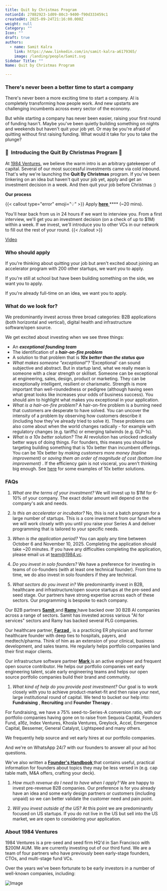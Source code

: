 ```yaml
---
title: Quit by Christmas Program
notionId: 27882923-1d09-80c3-9400-f90d333459c1
createdAt: 2025-09-24T21:16:00.000Z
weight: null
Category: ""
Icon: ""
draft: true
authors:
  - name: Samit Kalra
    link: https://www.linkedin.com/in/samit-kalra-a6179365/
    image: /landing/people/Samit.svg
Sidebar Title: ""
Name: Quit by Christmas Program

---
```




### There's never been a better time to start a company


There's never been a more exciting time to start a company. AI is completely transforming how people work. And new upstarts are challenging incumbents across every sector of the economy.

But while starting a company has never been easier, raising your first round of funding hasn't. Maybe you've been quietly building something on nights and weekends but haven't quit your job yet. Or may be you're afraid of quitting without first raising funding. What would it take for you to take the plunge?

### 🎄  **Introducing the**  **Quit By Christmas**  **Program** 🎄


At [1984 Ventures](/), we believe the warm intro is an arbitrary gatekeeper of capital. Several of our most successful investments came via cold inbound. That's why we're launching the  **Quit By Christmas**  program. If you've been tinkering on an idea but haven't quit your job yet, apply and get an investment decision in a week. And then quit your job before Christmas :) 

 **Our process** 

{{< callout type="error" emoji="💡" >}}
Apply [ **here** ](https://apply.1984.vc/) **** (~20 mins). 

You'll hear back from us in 24 hours if we want to interview you. From a first interview, we'll get you an investment decision (on a check of up to $1M) within a week. If we invest, we'll introduce you to other VCs in our network to fill out the rest of your round. 
{{< /callout >}}


[Video](https://www.loom.com/share/e5030cfed89640988c8f9b947cc1e4d3?sid=6956d63a-e306-42bd-bd22-7d60466938bb)


###  **Who should apply** 


If you're thinking about quitting your job but aren't excited about joining an accelerator program with 200 other startups, we want you to apply.

If you're still at school but have been building something on the side, we want you to apply.

If you're already full-time on an idea, we want you to apply.

###  **What do we look for?** 


We predominantly invest across three broad categories: B2B applications (both horizontal and vertical), digital health and infrastructure software/open source. 

We get excited about investing when we see three things:

- An  ***exceptional founding team*** 
- The identification of a  ***hair-on-fire problem*** 
- A solution to that problem that is  ***10x better than the status quo*** 
-  *What makes someone "exceptional"?* 'Exceptional' can sound subjective and abstract. But in startup land, what we really mean is someone with a clear strength or skillset. Someone can be exceptional at engineering, sales, design, product or marketing. They can be exceptionally intelligent, resilient or charismatic. Strength is more important than well-roundedness or pedigree (although having seen what great looks like increases your odds of business success). You should aim to highlight what makes you exceptional in your application.
-  *What is a hair-on-fire problem?* A hair-on-fire problem is a burning need that customers are desperate to have solved. You can uncover the intensity of a problem by observing how customers describe it (including how they've already tried to solve it). These problems can also come about when the world changes radically - for example with regulatory changes (e.g. tariffs) or emerging tailwinds (e.g. GLP-1s). 
-  *What is a 10x better solution?* The AI revolution has unlocked radically better ways of doing things. For founders, this means you should be targeting building something that is 10x better than incumbent offerings. You can be 10x better by  *making customers more money (topline improvement)*  or  *saving them an order of magnitude of cost (bottom line improvement)* . If the efficiency gain is not visceral, you aren't thinking big enough. See [here](https://samit-kalra.com/blog/how-to-find-a-good-startup-idea) for some examples of 10x better solutions.
###  **FAQs** 


1.  *What are the terms of your investment?* We will invest up to $1M for 6-10% of your company. The exact dollar amount will depend on the company's ask and needs.

1.  *Is this an accelerator or incubator?* No, this is not a batch program for a large number of startups. This is a core investment from our fund where we will work closely with you until you raise your Series A and deliver programming that is tailored to your specific needs.

1.  *When is the application period?* You can apply any time between October 6 and November 10, 2025. Completing the application should take ~20 minutes. If you have any difficulties completing the application, please email us at team@1984.vc. 

1.  *Do you invest in solo founders?* We have a preference for investing in teams of co-founders (with at least one technical founder). From time to time, we do also invest in solo founders if they are technical.

1.  *What sectors do you invest in?* We predominantly invest in B2B, healthcare and infrastructure/open source startups at the pre-seed and seed stage. Our partners have strong expertise across each of these sectors. Our programming is bespoke to each company.

Our B2B partners [ **Samit** ](https://www.linkedin.com/in/samit-kalra-a6179365/) and [ **Ramy** ](https://www.linkedin.com/in/ramyadeeb/) have backed over 30 B2B AI companies across a range of sectors. Samit has invested across various "AI for services" sectors and Ramy has backed several PLG companies.

Our healthcare partner, [ **Farzad** ](https://www.linkedin.com/in/farzadsoleimani/), is a practicing ER physician and former healthcare founder with deep ties to hospitals, payers, and medtech/pharma. Think of him as an extension of your clinical, business development, and sales teams. He regularly helps portfolio companies land their first major clients.

Our infrastructure software partner [ **Mark** ](https://mdp.github.io/) is an active engineer and frequent open source contributor. He helps our portfolio companies vet early engineering talent, scale early engineering teams and helps our open source portfolio companies build their brand and community. 

1.  *What kind of help do you provide post investment?* Our goal is to work closely with you to achieve product-market-fit and then raise your next, large institutional round of capital. We tend to bucket our help into:  **Fundraising** ,  **Recruiting**  and  **Founder Therapy** .

For fundraising, we have a 75% seed-to-Series-A conversion ratio, with our portfolio companies having gone on to raise from Sequoia Capital, Founders Fund, a16z, Index Ventures, Khosla Ventures, Greylock, Accel, Emergence Capital, Bessemer, General Catalyst, Lightspeed and many others.

We frequently help source and vet early hires at our portfolio companies.

And we're on WhatsApp 24/7 with our founders to answer all your ad hoc questions.

We've also written a [ **Founder's Handbook** ](/docs/founders-handbook/) that contains useful, practical information for founders about topics they may be less versed in (e.g. cap table math, M&A offers, crafting your deck).

1.  *How much revenue do I need to have when I apply?* We are happy to invest pre-revenue B2B companies. Our preference is for you already have an idea and some early design partners or customers (including unpaid) so we can better validate the customer need and pain point. 

1.  *Will you invest outside of the US?* At this point we are predominantly focused on US startups. If you do not live in the US but sell into the US market, we are open to considering your application.
###  **About 1984 Ventures** 


1984 Ventures is a pre-seed and seed firm HQ'd in San Francisco with $200M AUM. We are currently investing out of our third fund. We are a team of four partners who have previously been early-stage founders, CTOs, and multi-stage fund VCs.

Over the years we've been fortunate to be early investors in a number of well-known companies, including:

![Image](https://prod-files-secure.s3.us-west-2.amazonaws.com/52e751b5-230f-4649-8c4e-0224e58da4f9/04b4bd06-ed65-4486-b31f-fe52f2f7f7eb/image.png?X-Amz-Algorithm=AWS4-HMAC-SHA256&X-Amz-Content-Sha256=UNSIGNED-PAYLOAD&X-Amz-Credential=ASIAZI2LB466WM7LFTRN%2F20251004%2Fus-west-2%2Fs3%2Faws4_request&X-Amz-Date=20251004T162115Z&X-Amz-Expires=3600&X-Amz-Security-Token=IQoJb3JpZ2luX2VjEMj%2F%2F%2F%2F%2F%2F%2F%2F%2F%2FwEaCXVzLXdlc3QtMiJHMEUCIQCd87AHHq3Vv%2F0Dj7M7Cp1eeFar80mzcErckpZlBspbEQIgbungEkMkReeW2%2Fo4XPIS5qLPZdC4ts7yJmbbJKb7W6cq%2FwMIYRAAGgw2Mzc0MjMxODM4MDUiDJM7o5ntR4DSyGdtdyrcA10qRfjjDijpMxQ15WJlWjTSZJZR9Fxy4WQrSJEgyJYB%2BEF83776c8aOcYZY5eCDVT1SISWBQvKofToEKI82kDJg8gDk7lE%2Fz8FyoqeUf0d%2BWXiRZQW7OEb8T9ZU4B%2BbVsrJKkEQja3WgZp4xzNkaufqw1BVLGJVXCT6vji0oU4XG8fE4T3tDL%2FUyaqLevAcPPv0tFuzmB81%2BWWMatIMk4TyQL0t95ofKKFQXLlItB9QNS8uFXN9icHWLjZ3DFJFt7nipiJ4wsb2aVsNGKlJYvR0X6Wx1d9sjUQopmSx%2BJslI%2FDnVULF5PpOSzSW0x7KOSxAzzYU4WJGoQElguPcfsc8Ax1LYgPo%2BkQJq3y5OPl7%2F8LbKhKst6gyi6cQy%2BKedIunLo3SGfkUD4FRMuCHX8LFiLdmJN27l1TQCZntsiSsIZLBQ3uApS3qMm%2BXu%2BVfLaPM4BIm8ykXQqLx0GZbqP%2BWMNWhNDixZcB6uA5hff4lC5gnUGS5MJG58DenBmEACw1BW0nts5xnfv7JfeF7dGA1%2FJ5syzEbZKqfEV5CRC%2FqTULRvaFfrnxDTLY05BSyDCWQb84tV%2FvmNlEH5n1XirmGvoFAfaniviU%2F1AJQDGr%2F0MkQHl5KXVC4AvFZMMOPhccGOqUBEpfxnoixskANSsC0SZxR6lmms%2BRKDfx8%2Bn2p5lEzIqxM12DvR%2BKFNvuxtz4WJZTMxE1RPdfuMCb9ZteBmFfYgTzUGmpMZK6QsdYBctVYmM2nHgNG7nOiEgy2RiHPXCS2a%2BGOXJ7d3uH6X85%2BuGsY9ZXWR%2Bf72TusBbIcAZDiXrZLRKHZ6C3FFj2G9%2FcMx9PlZYCY%2F4VOWtmwLTe0kVx5ciA6TQf5&X-Amz-Signature=f437b77f18a13c31f3509a2dfe63041a89fe3fb03fdc8dca059653b51e6a7dbd&X-Amz-SignedHeaders=host&x-amz-checksum-mode=ENABLED&x-id=GetObject)

